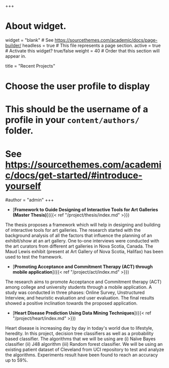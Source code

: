 +++
# About widget.
widget = "blank"  # See https://sourcethemes.com/academic/docs/page-builder/
headless = true  # This file represents a page section.
active = true  # Activate this widget? true/false
weight = 40  # Order that this section will appear in.

title = "Recent Projects"

# Choose the user profile to display
# This should be the username of a profile in your `content/authors/` folder.
# See https://sourcethemes.com/academic/docs/get-started/#introduce-yourself
#author = "admin"
+++

- [**Framework to Guide Designing of Interactive Tools for Art Galleries (Master Thesis)**]({{< ref "/project/thesis/index.md" >}})

The thesis proposes a framework which will help in designing and building of interactive tools for art galleries. The research started with the background analysis of all the factors that influence the planning of an exhibit/show at an art gallery. One to-one interviews were conducted with the art curators from different art galleries in Nova Scotia, Canada. The Maud Lewis exhibit (present at Art Gallery of Nova Scotia, Halifax) has been used to test the framework. 

- [**Promoting Acceptance and Commitment Therapy (ACT) through mobile application**]({{< ref "/project/act/index.md" >}})

The research aims to promote Acceptance and Commitment therapy (ACT) among college and university students through a mobile application. A study was conducted in three phases: Online Survey, Unstructured Interview, and heuristic evaluation and user evaluation.  The final results showed a positive inclination towards the proposed application.

- [**Heart Disease Prediction Using Data Mining Techniques**]({{< ref "/project/heart/index.md" >}})

Heart disease is increasing day by day in today's world due to lifestyle, heredity. In this project, decision tree classifiers as well as a probability based classifier. The algorithms that we will be using are (i) Naïve Bayes classifier (ii) J48 algorithm (iii) Random forest classifier. We will be using an existing patient dataset of Cleveland from UCI repository to test and analyze the algorithms. Experiments result have been found to reach an accuracy up to 59%.
